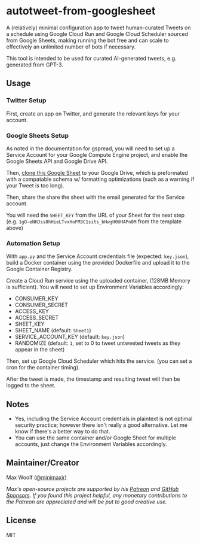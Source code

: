 # autotweet-from-googlesheet

A (relatively) minimal configuration app to tweet human-curated Tweets on a schedule using Google Cloud Run and Google Cloud Scheduler sourced from Google Sheets, making running the bot free and can scale to effectively an unlimited number of bots if necessary.

This tool is intended to be used for curated AI-generated tweets, e.g. generated from GPT-3.

## Usage

### Twitter Setup

First, create an app on Twitter, and generate the relevant keys for your account.

### Google Sheets Setup

As noted in the documentation for gspread, you will need to set up a Service Account for your Google Compute Engine project, and enable the Google Sheets API and Google Drive API.

Then, [clone this Google Sheet](https://docs.google.com/spreadsheets/d/1gO-eNHJss8hHieLTvxHoFM3C1sits_bHwgH0UHAPn0M/edit?usp=sharing) to your Google Drive, which is preformated with a compatable schema w/ formatting optimizations (such as a warning if your Tweet is too long).

Then, share the share the sheet with the email generated for the Service account.

You will need the `SHEET_KEY` from the URL of your Sheet for the next step (e.g. `1gO-eNHJss8hHieLTvxHoFM3C1sits_bHwgH0UHAPn0M` from the template above)

### Automation Setup

With `app.py` and the Service Account credentials file (expected: `key.json`), build a Docker container using the provided Dockerfile and upload it to the Google Container Registry.

Create a Cloud Run service using the uploaded container, (128MB Memory is sufficient). You will need to set up Environment Variables accordingly:

- CONSUMER_KEY
- CONSUMER_SECRET
- ACCESS_KEY
- ACCESS_SECRET
- SHEET_KEY
- SHEET_NAME (default: `Sheet1`)
- SERVICE_ACCOUNT_KEY (default: `key.json`)
- RANDOMIZE (default: `1`, set to 0 to tweet untweeted tweets as they appear in the sheet)

Then, set up Google Cloud Scheduler which hits the service. (you can set a cron for the container timing).

After the tweet is made, the timestamp and resulting tweet will then be logged to the sheet.

## Notes

- Yes, including the Service Account credentials in plaintext is not optimal security practice; however there isn't really a good alternative. Let me know if there's a better way to do that.
- You can use the same container and/or Google Sheet for multiple accounts, just change the Environment Variables accordingly.

## Maintainer/Creator

Max Woolf ([@minimaxir](https://minimaxir.com))

_Max's open-source projects are supported by his [Patreon](https://www.patreon.com/minimaxir) and [GitHub Sponsors](https://github.com/sponsors/minimaxir). If you found this project helpful, any monetary contributions to the Patreon are appreciated and will be put to good creative use._

## License

MIT
